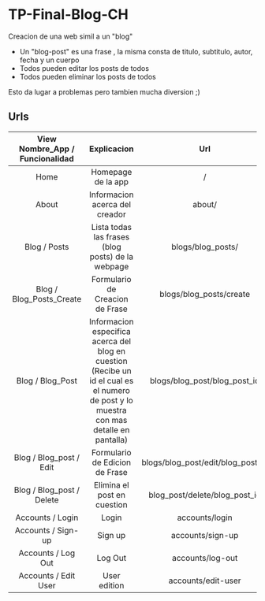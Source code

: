 # TP-Final-Blog-CH

Creacion de una web simil a un "blog" 
- Un "blog-post" es una frase , la misma consta de titulo, subtitulo, autor, fecha y un cuerpo
- Todos pueden editar los posts de todos
- Todos pueden eliminar los posts de todos

Esto da lugar a problemas pero tambien mucha diversion ;)

## Urls

| View<br>Nombre_App / Funcionalidad 	|                                                                 Explicacion                                                                 	|                Url                	|
|:----------------------------------:	|:-------------------------------------------------------------------------------------------------------------------------------------------:	|:---------------------------------:	|
|                Home                	|                                                              Homepage de la app                                                             	|                 /                 	|
|                About               	|                                                        Informacion acerca del creador                                                       	|               about/              	|
|            Blog / Posts            	|                                              Lista todas las frases (blog posts) de la webpage                                              	|         blogs/blog_posts/         	|
|      Blog / Blog_Posts_Create      	|                                                       Formulario de Creacion de Frase                                                       	|      blogs/blog_posts/create      	|
|          Blog / Blog_Post          	| Informacion especifica acerca del blog en cuestion<br>(Recibe un id el cual es el numero de post y lo muestra con mas detalle en pantalla)  	|    blogs/blog_post/blog_post_id   	|
|       Blog / Blog_post / Edit      	|                                                        Formulario de Edicion de Frase                                                       	| blogs/blog_post/edit/blog_post_id 	|
|      Blog / Blog_post / Delete     	|                                                         Elimina el post en cuestion                                                         	|   blog_post/delete/blog_post_id   	|
|          Accounts / Login          	|                                                                    Login                                                                    	|           accounts/login          	|
|         Accounts / Sign-up         	|                                                                   Sign up                                                                   	|          accounts/sign-up         	|
|         Accounts / Log Out         	|                                                                   Log Out                                                                   	|          accounts/log-out         	|
|        Accounts / Edit User        	|                                                                 User edition                                                                	|         accounts/edit-user        	|                                                            	|          accounts/log-out         	|
##